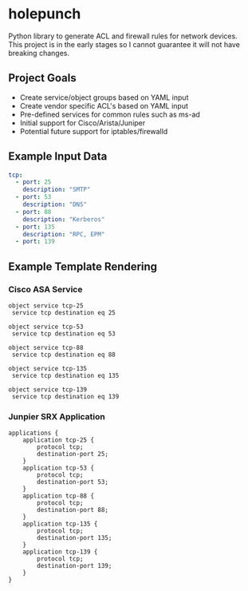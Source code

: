 # holepunch
Python library to generate ACL and firewall rules for network devices.  
This project is in the early stages so I cannot guarantee it will not have breaking changes.

## Project Goals
- Create service/object groups based on YAML input
- Create vendor specific ACL's based on YAML input
- Pre-defined services for common rules such as ms-ad 
- Initial support for Cisco/Arista/Juniper
- Potential future support for iptables/firewalld

## Example Input Data

```yaml
tcp:
  - port: 25 
    description: "SMTP"
  - port: 53 
    description: "DNS"
  - port: 88
    description: "Kerberos"
  - port: 135
    description: "RPC, EPM"
  - port: 139
```

## Example Template Rendering

### Cisco ASA Service
```
object service tcp-25
 service tcp destination eq 25
  
object service tcp-53
 service tcp destination eq 53
  
object service tcp-88
 service tcp destination eq 88
  
object service tcp-135
 service tcp destination eq 135
  
object service tcp-139
 service tcp destination eq 139
```

### Junpier SRX Application
```
applications {
    application tcp-25 {
        protocol tcp;
        destination-port 25;
    }
    application tcp-53 {
        protocol tcp;
        destination-port 53;
    }
    application tcp-88 {
        protocol tcp;
        destination-port 88;
    }
    application tcp-135 {
        protocol tcp;
        destination-port 135;
    }
    application tcp-139 {
        protocol tcp;
        destination-port 139;
    }
}
```

